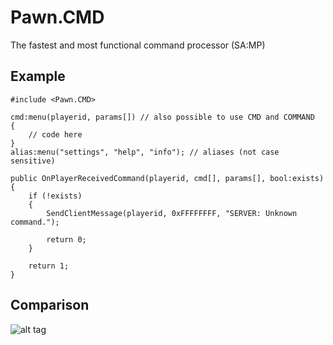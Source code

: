 # Pawn.CMD
The fastest and most functional command processor (SA:MP)

## Example
```pawn
#include <Pawn.CMD> 

cmd:menu(playerid, params[]) // also possible to use CMD and COMMAND 
{ 
    // code here 
} 
alias:menu("settings", "help", "info"); // aliases (not case sensitive) 

public OnPlayerReceivedCommand(playerid, cmd[], params[], bool:exists) 
{ 
    if (!exists) 
    { 
        SendClientMessage(playerid, 0xFFFFFFFF, "SERVER: Unknown command."); 
         
        return 0; 
    } 
     
    return 1; 
}  
```
## Comparison
![alt tag](http://i.imgur.com/EyjYENV.png)
